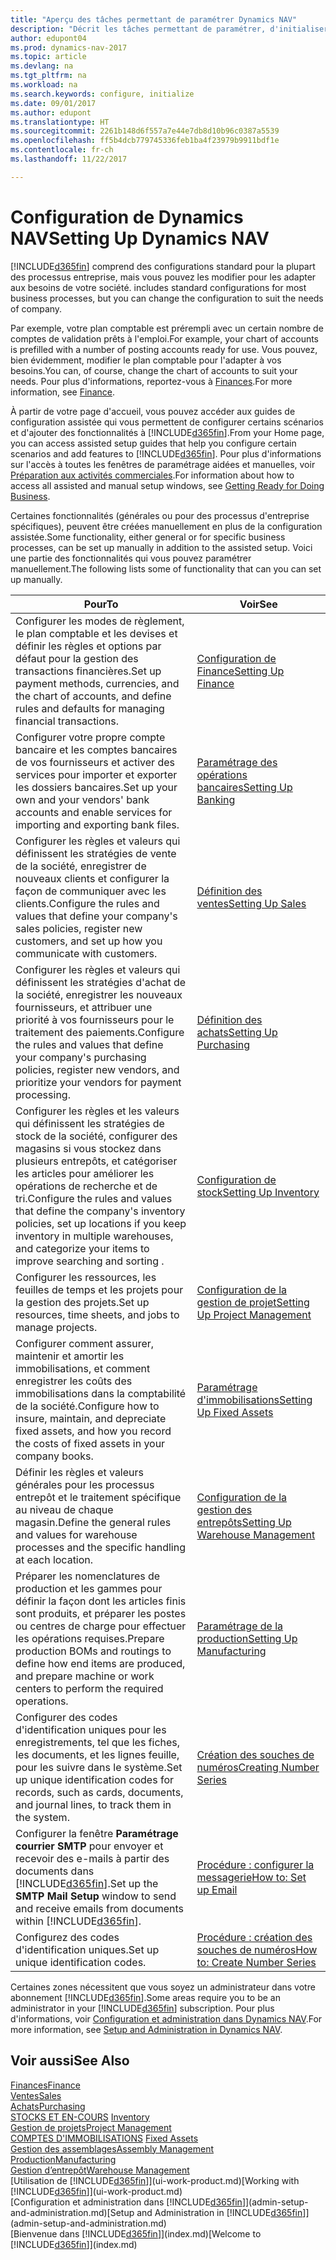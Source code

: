 ```yaml
---
title: "Aperçu des tâches permettant de paramétrer Dynamics NAV"
description: "Décrit les tâches permettant de paramétrer, d'initialiser et de configurer Dynamics NAV selon vos besoins."
author: edupont04
ms.prod: dynamics-nav-2017
ms.topic: article
ms.devlang: na
ms.tgt_pltfrm: na
ms.workload: na
ms.search.keywords: configure, initialize
ms.date: 09/01/2017
ms.author: edupont
ms.translationtype: HT
ms.sourcegitcommit: 2261b148d6f557a7e44e7db8d10b96c0387a5539
ms.openlocfilehash: ff5b4dcb779745336feb1ba4f23979b9911bdf1e
ms.contentlocale: fr-ch
ms.lasthandoff: 11/22/2017

---
```

# <a name="setting-up-dynamics-nav"></a><span data-ttu-id="b9f85-103">Configuration de Dynamics NAV</span><span class="sxs-lookup"><span data-stu-id="b9f85-103">Setting Up Dynamics NAV</span></span>
[!INCLUDE[d365fin](includes/d365fin_md.md)]<span data-ttu-id="b9f85-104"> comprend des configurations standard pour la plupart des processus entreprise, mais vous pouvez les modifier pour les adapter aux besoins de votre société.</span><span class="sxs-lookup"><span data-stu-id="b9f85-104"> includes standard configurations for most business processes, but you can change the configuration to suit the needs of company.</span></span>

<span data-ttu-id="b9f85-105">Par exemple, votre plan comptable est prérempli avec un certain nombre de comptes de validation prêts à l'emploi.</span><span class="sxs-lookup"><span data-stu-id="b9f85-105">For example, your chart of accounts is prefilled with a number of posting accounts ready for use.</span></span> <span data-ttu-id="b9f85-106">Vous pouvez, bien évidemment, modifier le plan comptable pour l'adapter à vos besoins.</span><span class="sxs-lookup"><span data-stu-id="b9f85-106">You can, of course, change the chart of accounts to suit your needs.</span></span> <span data-ttu-id="b9f85-107">Pour plus d'informations, reportez-vous à [Finances](finance.md).</span><span class="sxs-lookup"><span data-stu-id="b9f85-107">For more information, see [Finance](finance.md).</span></span>

<span data-ttu-id="b9f85-108">À partir de votre page d'accueil, vous pouvez accéder aux guides de configuration assistée qui vous permettent de configurer certains scénarios et d'ajouter des fonctionnalités à [!INCLUDE[d365fin](includes/d365fin_md.md)].</span><span class="sxs-lookup"><span data-stu-id="b9f85-108">From your Home page, you can access assisted setup guides that help you configure certain scenarios and add features to [!INCLUDE[d365fin](includes/d365fin_md.md)].</span></span> <span data-ttu-id="b9f85-109">Pour plus d'informations sur l'accès à toutes les fenêtres de paramétrage aidées et manuelles, voir [Préparation aux activités commerciales](ui-get-ready-business.md).</span><span class="sxs-lookup"><span data-stu-id="b9f85-109">For information about how to access all assisted and manual setup windows, see [Getting Ready for Doing Business](ui-get-ready-business.md).</span></span>

<span data-ttu-id="b9f85-110">Certaines fonctionnalités (générales ou pour des processus d'entreprise spécifiques), peuvent être créées manuellement en plus de la configuration assistée.</span><span class="sxs-lookup"><span data-stu-id="b9f85-110">Some functionality, either general or for specific business processes, can be set up manually in addition to the assisted setup.</span></span> <span data-ttu-id="b9f85-111">Voici une partie des fonctionnalités qui vous pouvez paramétrer manuellement.</span><span class="sxs-lookup"><span data-stu-id="b9f85-111">The following lists some of functionality that can you can set up manually.</span></span>

| <span data-ttu-id="b9f85-112">Pour</span><span class="sxs-lookup"><span data-stu-id="b9f85-112">To</span></span> | <span data-ttu-id="b9f85-113">Voir</span><span class="sxs-lookup"><span data-stu-id="b9f85-113">See</span></span> |
| --- | --- |
| <span data-ttu-id="b9f85-114">Configurer les modes de règlement, le plan comptable et les devises et définir les règles et options par défaut pour la gestion des transactions financières.</span><span class="sxs-lookup"><span data-stu-id="b9f85-114">Set up payment methods, currencies, and the chart of accounts, and define rules and defaults for managing financial transactions.</span></span> |[<span data-ttu-id="b9f85-115">Configuration de Finance</span><span class="sxs-lookup"><span data-stu-id="b9f85-115">Setting Up Finance</span></span>](finance-setup-finance.md) |
| <span data-ttu-id="b9f85-116">Configurer votre propre compte bancaire et les comptes bancaires de vos fournisseurs et activer des services pour importer et exporter les dossiers bancaires.</span><span class="sxs-lookup"><span data-stu-id="b9f85-116">Set up your own and your vendors' bank accounts and enable services for importing and exporting bank files.</span></span> |[<span data-ttu-id="b9f85-117">Paramétrage des opérations bancaires</span><span class="sxs-lookup"><span data-stu-id="b9f85-117">Setting Up Banking</span></span>](bank-setup-banking.md) |
| <span data-ttu-id="b9f85-118">Configurer les règles et valeurs qui définissent les stratégies de vente de la société, enregistrer de nouveaux clients et configurer la façon de communiquer avec les clients.</span><span class="sxs-lookup"><span data-stu-id="b9f85-118">Configure the rules and values that define your company's sales policies, register new customers, and set up how you communicate with customers.</span></span> |[<span data-ttu-id="b9f85-119">Définition des ventes</span><span class="sxs-lookup"><span data-stu-id="b9f85-119">Setting Up Sales</span></span>](sales-setup-sales.md) |
| <span data-ttu-id="b9f85-120">Configurer les règles et valeurs qui définissent les stratégies d'achat de la société, enregistrer les nouveaux fournisseurs, et attribuer une priorité à vos fournisseurs pour le traitement des paiements.</span><span class="sxs-lookup"><span data-stu-id="b9f85-120">Configure the rules and values that define your company's purchasing policies, register new vendors, and prioritize your vendors for payment processing.</span></span> |[<span data-ttu-id="b9f85-121">Définition des achats</span><span class="sxs-lookup"><span data-stu-id="b9f85-121">Setting Up Purchasing</span></span>](purchasing-setup-purchasing.md) |
| <span data-ttu-id="b9f85-122">Configurer les règles et les valeurs qui définissent les stratégies de stock de la société, configurer des magasins si vous stockez dans plusieurs entrepôts, et catégoriser les articles pour améliorer les opérations de recherche et de tri.</span><span class="sxs-lookup"><span data-stu-id="b9f85-122">Configure the rules and values that define the company's inventory policies, set up locations if you keep inventory in multiple warehouses, and categorize your items to improve searching and sorting .</span></span> |[<span data-ttu-id="b9f85-123">Configuration de stock</span><span class="sxs-lookup"><span data-stu-id="b9f85-123">Setting Up Inventory</span></span>](inventory-setup-inventory.md) |
| <span data-ttu-id="b9f85-124">Configurer les ressources, les feuilles de temps et les projets pour la gestion des projets.</span><span class="sxs-lookup"><span data-stu-id="b9f85-124">Set up resources, time sheets, and jobs to manage projects.</span></span> |[<span data-ttu-id="b9f85-125">Configuration de la gestion de projet</span><span class="sxs-lookup"><span data-stu-id="b9f85-125">Setting Up Project Management</span></span>](projects-setup-projects.md) |
| <span data-ttu-id="b9f85-126">Configurer comment assurer, maintenir et amortir les immobilisations, et comment enregistrer les coûts des immobilisations dans la comptabilité de la société.</span><span class="sxs-lookup"><span data-stu-id="b9f85-126">Configure how to insure, maintain, and depreciate fixed assets, and how you record the costs of fixed assets in your company books.</span></span> |[<span data-ttu-id="b9f85-127">Paramétrage d'immobilisations</span><span class="sxs-lookup"><span data-stu-id="b9f85-127">Setting Up Fixed Assets</span></span>](fa-setup.md) |
|<span data-ttu-id="b9f85-128">Définir les règles et valeurs générales pour les processus entrepôt et le traitement spécifique au niveau de chaque magasin.</span><span class="sxs-lookup"><span data-stu-id="b9f85-128">Define the general rules and values for warehouse processes and the specific handling at each location.</span></span>|[<span data-ttu-id="b9f85-129">Configuration de la gestion des entrepôts</span><span class="sxs-lookup"><span data-stu-id="b9f85-129">Setting Up Warehouse Management</span></span>](warehouse-setup-warehouse.md)|
|<span data-ttu-id="b9f85-130">Préparer les nomenclatures de production et les gammes pour définir la façon dont les articles finis sont produits, et préparer les postes ou centres de charge pour effectuer les opérations requises.</span><span class="sxs-lookup"><span data-stu-id="b9f85-130">Prepare production BOMs and routings to define how end items are produced, and prepare machine or work centers to perform the required operations.</span></span>|[<span data-ttu-id="b9f85-131">Paramétrage de la production</span><span class="sxs-lookup"><span data-stu-id="b9f85-131">Setting Up Manufacturing</span></span>](production-configure-production-processes.md)|
| <span data-ttu-id="b9f85-132">Configurer des codes d'identification uniques pour les enregistrements, tel que les fiches, les documents, et les lignes feuille, pour les suivre dans le système.</span><span class="sxs-lookup"><span data-stu-id="b9f85-132">Set up unique identification codes for records, such as cards, documents, and journal lines, to track them in the system.</span></span> |[<span data-ttu-id="b9f85-133">Création des souches de numéros</span><span class="sxs-lookup"><span data-stu-id="b9f85-133">Creating Number Series</span></span>](ui-create-number-series.md) |
| <span data-ttu-id="b9f85-134">Configurer la fenêtre **Paramétrage courrier SMTP** pour envoyer et recevoir des e-mails à partir des documents dans [!INCLUDE[d365fin](includes/d365fin_md.md)].</span><span class="sxs-lookup"><span data-stu-id="b9f85-134">Set up the **SMTP Mail Setup** window to send and receive emails from documents within [!INCLUDE[d365fin](includes/d365fin_md.md)].</span></span> |[<span data-ttu-id="b9f85-135">Procédure : configurer la messagerie</span><span class="sxs-lookup"><span data-stu-id="b9f85-135">How to: Set up Email</span></span>](madeira-how-setup-email.md) |
| <span data-ttu-id="b9f85-136">Configurez des codes d'identification uniques.</span><span class="sxs-lookup"><span data-stu-id="b9f85-136">Set up unique identification codes.</span></span> |[<span data-ttu-id="b9f85-137">Procédure : création des souches de numéros</span><span class="sxs-lookup"><span data-stu-id="b9f85-137">How to: Create Number Series</span></span>](ui-create-number-series.md) |

<span data-ttu-id="b9f85-138">Certaines zones nécessitent que vous soyez un administrateur dans votre abonnement [!INCLUDE[d365fin](includes/d365fin_md.md)].</span><span class="sxs-lookup"><span data-stu-id="b9f85-138">Some areas require you to be an administrator in your [!INCLUDE[d365fin](includes/d365fin_md.md)] subscription.</span></span> <span data-ttu-id="b9f85-139">Pour plus d'informations, voir [Configuration et administration dans Dynamics NAV](admin-setup-and-administration.md).</span><span class="sxs-lookup"><span data-stu-id="b9f85-139">For more information, see [Setup and Administration in Dynamics NAV](admin-setup-and-administration.md).</span></span>  

## <a name="see-also"></a><span data-ttu-id="b9f85-140">Voir aussi</span><span class="sxs-lookup"><span data-stu-id="b9f85-140">See Also</span></span>
[<span data-ttu-id="b9f85-141">Finances</span><span class="sxs-lookup"><span data-stu-id="b9f85-141">Finance</span></span>](finance.md)  
[<span data-ttu-id="b9f85-142">Ventes</span><span class="sxs-lookup"><span data-stu-id="b9f85-142">Sales</span></span>](sales-manage-sales.md)  
[<span data-ttu-id="b9f85-143">Achats</span><span class="sxs-lookup"><span data-stu-id="b9f85-143">Purchasing</span></span>](purchasing-manage-purchasing.md)  
<span data-ttu-id="b9f85-144">[STOCKS ET EN-COURS](inventory-manage-inventory.md)  </span><span class="sxs-lookup"><span data-stu-id="b9f85-144">[Inventory](inventory-manage-inventory.md)  </span></span>  
[<span data-ttu-id="b9f85-145">Gestion de projets</span><span class="sxs-lookup"><span data-stu-id="b9f85-145">Project Management</span></span>](projects-manage-projects.md)  
<span data-ttu-id="b9f85-146">[COMPTES D'IMMOBILISATIONS](fa-manage.md)  </span><span class="sxs-lookup"><span data-stu-id="b9f85-146">[Fixed Assets](fa-manage.md)  </span></span>  
[<span data-ttu-id="b9f85-147">Gestion des assemblages</span><span class="sxs-lookup"><span data-stu-id="b9f85-147">Assembly Management</span></span>](assembly-assemble-items.md)  
[<span data-ttu-id="b9f85-148">Production</span><span class="sxs-lookup"><span data-stu-id="b9f85-148">Manufacturing</span></span>](production-manage-manufacturing.md)  
[<span data-ttu-id="b9f85-149">Gestion d’entrepôt</span><span class="sxs-lookup"><span data-stu-id="b9f85-149">Warehouse Management</span></span>](warehouse-manage-warehouse.md)  
<span data-ttu-id="b9f85-150">[Utilisation de [!INCLUDE[d365fin](includes/d365fin_md.md)]](ui-work-product.md)</span><span class="sxs-lookup"><span data-stu-id="b9f85-150">[Working with [!INCLUDE[d365fin](includes/d365fin_md.md)]](ui-work-product.md)</span></span>  
<span data-ttu-id="b9f85-151">[Configuration et administration dans [!INCLUDE[d365fin](includes/d365fin_md.md)]](admin-setup-and-administration.md)</span><span class="sxs-lookup"><span data-stu-id="b9f85-151">[Setup and Administration in [!INCLUDE[d365fin](includes/d365fin_md.md)]](admin-setup-and-administration.md)</span></span>  
<span data-ttu-id="b9f85-152">[Bienvenue dans [!INCLUDE[d365fin](includes/d365fin_md.md)]](index.md)</span><span class="sxs-lookup"><span data-stu-id="b9f85-152">[Welcome to [!INCLUDE[d365fin](includes/d365fin_md.md)]](index.md)</span></span>  

